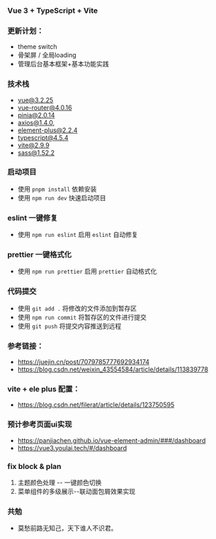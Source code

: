 
### Vue 3 + TypeScript + Vite


### 更新计划：
- theme switch
- 骨架屏 / 全局loading
- 管理后台基本框架+基本功能实践

### 技术栈
- vue@3.2.25
- vue-router@4.0.16
- pinia@2.0.14
- axios@1.4.0,
- element-plus@2.2.4
- typescript@4.5.4
- vite@2.9.9
- sass@1.52.2

### 启动项目
- 使用 `pnpm install` 依赖安装
- 使用 `npm run dev` 快速启动项目 

### eslint 一键修复
- 使用 `npm run eslint` 启用 `eslint` 自动修复

### prettier 一键格式化
- 使用 `npm run prettier` 启用 `prettier` 自动格式化

### 代码提交
- 使用 `git add .` 将修改的文件添加到暂存区
- 使用 `npm run commit` 将暂存区的文件进行提交
- 使用 `git push` 将提交内容推送到远程

### 参考链接：
- https://juejin.cn/post/7079785777692934174
- https://blog.csdn.net/weixin_43554584/article/details/113839778
### vite + ele plus 配置：
- https://blog.csdn.net/filerat/article/details/123750595
### 预计参考页面ui实现
- https://panjiachen.github.io/vue-element-admin/###/dashboard
- https://vue3.youlai.tech/#/dashboard


### fix block & plan
1. 主题颜色处理  -- 一键颜色切换
2. 菜单组件的多级展示--联动面包屑效果实现


### 共勉
- 莫愁前路无知己，天下谁人不识君。

